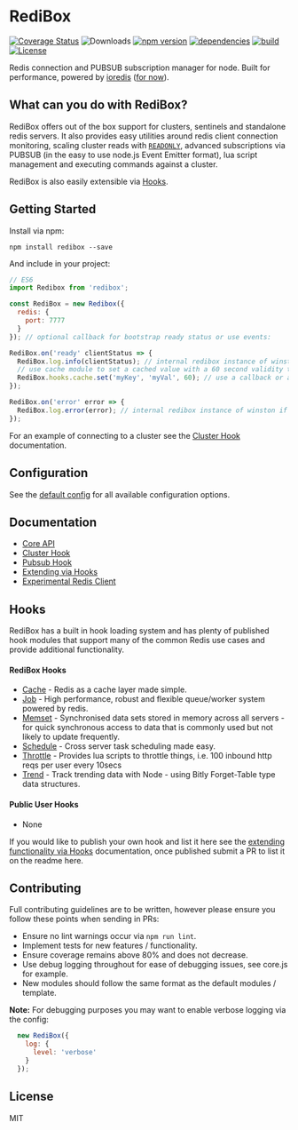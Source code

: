 # RediBox

[![Coverage Status](https://coveralls.io/repos/github/redibox/core/badge.svg?branch=master)](https://coveralls.io/github/redibox/core?branch=master)
![Downloads](https://img.shields.io/npm/dt/redibox.svg)
[![npm version](https://img.shields.io/npm/v/redibox.svg)](https://www.npmjs.com/package/redibox)
[![dependencies](https://img.shields.io/david/redibox/core.svg)](https://david-dm.org/redibox/core)
[![build](https://travis-ci.org/redibox/core.svg)](https://travis-ci.org/redibox/core)
[![License](https://img.shields.io/npm/l/redibox.svg)](/LICENSE)

Redis connection and PUBSUB subscription manager for node. Built for performance, powered by [ioredis](https://github.com/luin/ioredis) ([for now](/docs/experimental-client.md)).

## What can you do with RediBox?

RediBox offers out of the box support for clusters, sentinels and standalone redis servers. It also
provides easy utilities around redis client connection monitoring, scaling cluster
reads with [`READONLY`](http://redis.io/commands/readonly), advanced subscriptions via PUBSUB (in the
easy to use node.js Event Emitter format), lua script management and executing commands against a cluster.

RediBox is also easily extensible via [Hooks](#example-custom-hook).

## Getting Started

Install via npm:

```shell
npm install redibox --save
```

And include in your project:

```javascript
// ES6
import Redibox from 'redibox';

const RediBox = new Redibox({
  redis: {
    port: 7777
  }
}); // optional callback for bootstrap ready status or use events:

RediBox.on('ready' clientStatus => {
  RediBox.log.info(clientStatus); // internal redibox instance of winston if needed.
  // use cache module to set a cached value with a 60 second validity time.
  RediBox.hooks.cache.set('myKey', 'myVal', 60); // use a callback or a promise
});

RediBox.on('error' error => {
  RediBox.log.error(error); // internal redibox instance of winston if needed.
});
```

For an example of connecting to a cluster see the [Cluster Hook](/docs/cluster-hook.md) documentation.

## Configuration

See the [default config](https://github.com/redibox/core/blob/master/src/defaults.js) for all available configuration options.

## Documentation

- [Core API](/docs/core-api.md)
- [Cluster Hook](/docs/cluster-hook.md)
- [Pubsub Hook](/docs/pubsub-hook.md)
- [Extending via Hooks](/docs/creating-custom-hooks.md)
- [Experimental Redis Client](/docs/experimental-client.md)


## Hooks

RediBox has a built in hook loading system and has plenty of published hook modules that support many of the common Redis use cases and provide additional functionality.

#### RediBox Hooks
 - [Cache](https://github.com/redibox/cache) - Redis as a cache layer made simple.
 - [Job](https://github.com/redibox/job) - High performance, robust and flexible queue/worker system powered by redis.
 - [Memset](https://github.com/redibox/memset) - Synchronised data sets stored in memory across all servers - for quick synchronous access to data that is commonly used but not likely to update frequently.
 - [Schedule](https://github.com/redibox/schedule) - Cross server task scheduling made easy.
 - [Throttle](https://github.com/redibox/throttle) - Provides lua scripts to throttle things, i.e. 100 inbound http reqs per user every 10secs
 - [Trend](https://github.com/redibox/trend) - Track trending data with Node - using Bitly Forget-Table type data structures.

#### Public User Hooks

- None

If you would like to publish your own hook and list it here see the [extending functionality via Hooks](/docs/creating-custom-hooks.md) documentation, once published submit a PR to list it on the readme here.

## Contributing

Full contributing guidelines are to be written, however please ensure you follow these points when sending in PRs:

- Ensure no lint warnings occur via `npm run lint`.
- Implement tests for new features / functionality.
- Ensure coverage remains above 80% and does not decrease.
- Use debug logging throughout for ease of debugging issues, see core.js for example.
- New modules should follow the same format as the default modules / template.

**Note:** For debugging purposes you may want to enable verbose logging via the config:

```javascript
  new RediBox({
    log: {
      level: 'verbose'
    }
  });
```

## License

MIT
